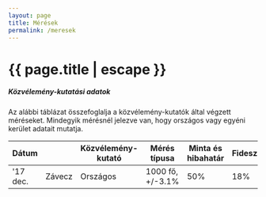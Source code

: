 ```yaml
---
layout: page
title: Mérések
permalink: /meresek
---
```


<h1 class="page-title">{{ page.title | escape }}</h1>

<div class="section">
    <div class="row">
          <div class="col s12">
		  <h5>Közvélemény-kutatási adatok</h5> 
<p class="light">Az alábbi táblázat összefoglalja a közvélemény-kutatók által végzett méréseket. Mindegyik mérésnél jelezve van, hogy országos vagy egyéni kerület adatait mutatja.</p>

<table class="responsive-table">
              <thead>
                <tr>
					<th>Dátum<th>
                    <th>Közvélemény-kutató</th>
                    <th>Mérés típusa</th>
					<th>Minta és hibahatár</th>
					<th>Fidesz</th>
					<th>Jobbik</th>
					<th>MSZP</th>
					<th>DK</th>
					<th>LMP</th>
					<th>Momentum</th>
					<th>Egyéb párt</th>
                </tr>
              </thead>
              <tbody>
             <tr>
				  <td>'17 dec.</td>
                  <td>Závecz</td>
				  <td>Országos</td>
				  <td>1000 fő, +/-3.1%</td>
				  <td>50%</td>
				  <td>18%</td>
				  <td>10%</td>
				  <td>8%</td>
				  <td>7%</td>
				  <td>3%</td>
				  <td>4%</td>
			</tr>
			</tr>                
              </tbody>
            </table>